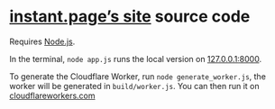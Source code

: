# [instant.page’s site](https://instant.page/) source code

Requires [Node.js](https://nodejs.org/en/).

In the terminal, `node app.js` runs the local version on [127.0.0.1:8000](http://127.0.0.1:8000/).

To generate the Cloudflare Worker, run `node generate_worker.js`, the worker will be generated in `build/worker.js`. You can then run it on [cloudflareworkers.com](https://cloudflareworkers.com/)
